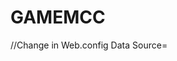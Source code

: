 # GAMEMCC

//Change in Web.config Data Source=<SERVER NAME>
  <connectionStrings>
    <add name="ConnString_WEB_ASSET_DB" connectionString="Data Source=DMNLCJCRUZ;Initial Catalog=WEB_ASSET_DB;Integrated Security=True" providerName="System.Data.SqlClient"/>
  </connectionStrings>
